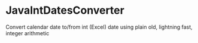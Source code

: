 # JavaIntDatesConverter
Convert calendar date to/from int (Excel) date using plain old, lightning fast, integer arithmetic
